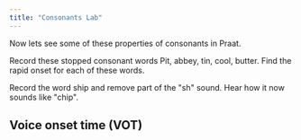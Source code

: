 ```yaml
---
title: "Consonants Lab"
---
```


Now lets see some of these properties of consonants in Praat. 

Record these stopped consonant words Pit, abbey, tin, cool, butter. Find the rapid onset for each of these words.

Record the word ship and remove part of the "sh" sound. Hear how it now sounds like "chip". 

## Voice onset time (VOT) 




